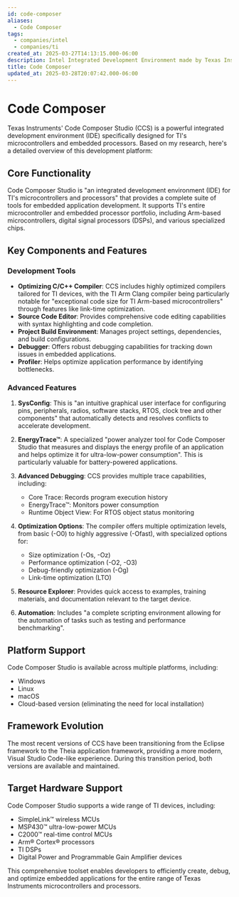 ```yaml
---
id: code-composer
aliases:
  - Code Composer
tags:
  - companies/intel
  - companies/ti
created_at: 2025-03-27T14:13:15.000-06:00
description: Intel Integrated Development Environment made by Texas Instruments.
title: Code Composer
updated_at: 2025-03-28T20:07:42.000-06:00
---
```


# Code Composer

Texas Instruments' Code Composer Studio (CCS) is a powerful integrated development environment (IDE) specifically designed for TI's microcontrollers and embedded processors. Based on my research, here's a detailed overview of this development platform:

## Core Functionality

Code Composer Studio is "an integrated development environment (IDE) for TI's microcontrollers and processors" that provides a complete suite of tools for embedded application development. It supports TI's entire microcontroller and embedded processor portfolio, including Arm-based microcontrollers, digital signal processors (DSPs), and various specialized chips.

## Key Components and Features

### Development Tools

- **Optimizing C/C++ Compiler**: CCS includes highly optimized compilers tailored for TI devices, with the TI Arm Clang compiler being particularly notable for "exceptional code size for TI Arm-based microcontrollers" through features like link-time optimization.
- **Source Code Editor**: Provides comprehensive code editing capabilities with syntax highlighting and code completion.
- **Project Build Environment**: Manages project settings, dependencies, and build configurations.
- **Debugger**: Offers robust debugging capabilities for tracking down issues in embedded applications.
- **Profiler**: Helps optimize application performance by identifying bottlenecks.

### Advanced Features

1. **SysConfig**: This is "an intuitive graphical user interface for configuring pins, peripherals, radios, software stacks, RTOS, clock tree and other components" that automatically detects and resolves conflicts to accelerate development.

2. **EnergyTrace™**: A specialized "power analyzer tool for Code Composer Studio that measures and displays the energy profile of an application and helps optimize it for ultra-low-power consumption". This is particularly valuable for battery-powered applications.

3. **Advanced Debugging**: CCS provides multiple trace capabilities, including:

   - Core Trace: Records program execution history
   - EnergyTrace™: Monitors power consumption
   - Runtime Object View: For RTOS object status monitoring

4. **Optimization Options**: The compiler offers multiple optimization levels, from basic (-O0) to highly aggressive (-Ofast), with specialized options for:

   - Size optimization (-Os, -Oz)
   - Performance optimization (-O2, -O3)
   - Debug-friendly optimization (-Og)
   - Link-time optimization (LTO)

5. **Resource Explorer**: Provides quick access to examples, training materials, and documentation relevant to the target device.

6. **Automation**: Includes "a complete scripting environment allowing for the automation of tasks such as testing and performance benchmarking".

## Platform Support

Code Composer Studio is available across multiple platforms, including:

- Windows
- Linux
- macOS
- Cloud-based version (eliminating the need for local installation)

## Framework Evolution

The most recent versions of CCS have been transitioning from the Eclipse framework to the Theia application framework, providing a more modern, Visual Studio Code-like experience. During this transition period, both versions are available and maintained.

## Target Hardware Support

Code Composer Studio supports a wide range of TI devices, including:

- SimpleLink™ wireless MCUs
- MSP430™ ultra-low-power MCUs
- C2000™ real-time control MCUs
- Arm® Cortex® processors
- TI DSPs
- Digital Power and Programmable Gain Amplifier devices

This comprehensive toolset enables developers to efficiently create, debug, and optimize embedded applications for the entire range of Texas Instruments microcontrollers and processors.
